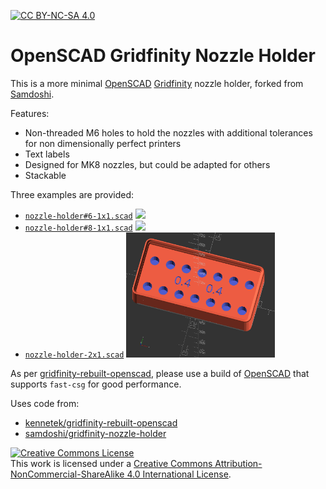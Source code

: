 [![CC BY-NC-SA 4.0][cc-by-nc-sa-shield]][cc-by-nc-sa]

[cc-by-nc-sa]: http://creativecommons.org/licenses/by-nc-sa/4.0/
[cc-by-nc-sa-shield]: https://img.shields.io/badge/License-CC%20BY--NC--SA%204.0-lightgrey.svg

# OpenSCAD Gridfinity Nozzle Holder

This is a more minimal [OpenSCAD][] [Gridfinity][] nozzle holder, forked from [Samdoshi].


[OpenSCAD]: https://openscad.org/
[Gridfinity]: https://www.youtube.com/watch?v=ra_9zU-mnl8
[Samdoshi]: https://github.com/samdoshi/gridfinity-nozzle-holder

Features:

 - Non-threaded M6 holes to hold the nozzles with additional tolerances for non dimensionally perfect printers
 - Text labels
 - Designed for MK8 nozzles, but could be adapted for others
 - Stackable

Three examples are provided:

 - [`nozzle-holder#6-1x1.scad`](nozzle-holder#6-1x1.scad)
   <img src="nozzle-holder#6-1x1.png" height="200">
 - [`nozzle-holder#8-1x1.scad`](nozzle-holder#8-1x1.scad)
   <img src="nozzle-holder#8-1x1.png" height="200">
- [`nozzle-holder-2x1.scad`](nozzle-holder-2x1.scad)
   <img src="nozzle-holder-2x1.png" height="200">

As per [gridfinity-rebuilt-openscad][], please use a build of [OpenSCAD][] that supports `fast-csg` for good performance.

Uses code from:

 - [kennetek/gridfinity-rebuilt-openscad][gridfinity-rebuilt-openscad]
 - [samdoshi/gridfinity-nozzle-holder][samdoshi/gridfinity-nozzle-holder]

[gridfinity-rebuilt-openscad]: https://github.com/kennetek/gridfinity-rebuilt-openscad
[samdoshi/gridfinity-nozzle-holder]: [https://github.com/samdoshi/gridfinity-nozzle-holder]

<a rel="license" href="http://creativecommons.org/licenses/by-nc-sa/4.0/"><img alt="Creative Commons License" style="border-width:0" src="https://i.creativecommons.org/l/by-nc-sa/4.0/88x31.png" /></a><br />This work is licensed under a <a rel="license" href="http://creativecommons.org/licenses/by-nc-sa/4.0/">Creative Commons Attribution-NonCommercial-ShareAlike 4.0 International License</a>.
